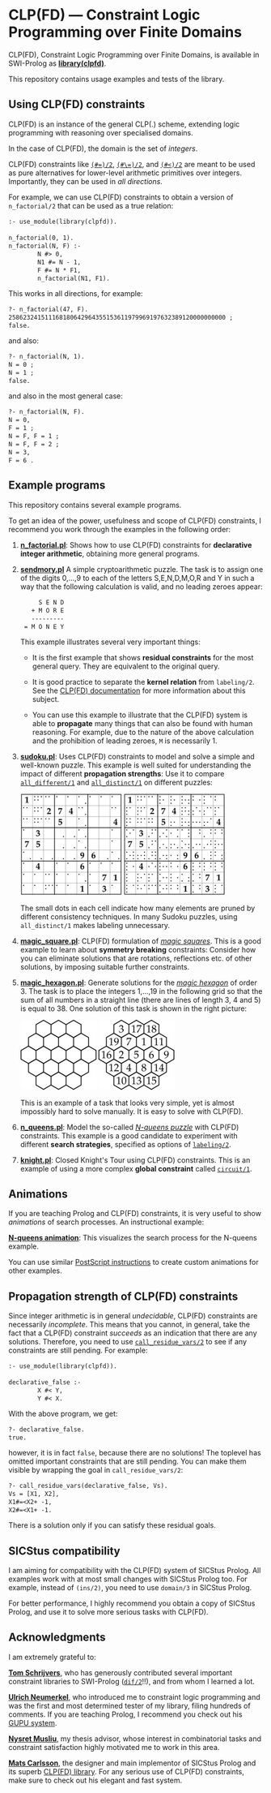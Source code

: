 # CLP(FD) &mdash; Constraint Logic Programming over Finite Domains

CLP(FD), Constraint Logic Programming over Finite Domains, is
available in SWI-Prolog as
**[library(clpfd)](http://www.swi-prolog.org/man/clpfd.html)**.

This repository contains usage examples and tests of the library.

## Using CLP(FD) constraints

CLP(FD) is an instance of the general CLP(.) scheme, extending logic
programming with reasoning over specialised domains.

In the case of CLP(FD), the domain is the set of _integers_.

CLP(FD) constraints like
[`(#=)/2`](http://www.swi-prolog.org/pldoc/doc_for?object=%23%3D%20/%202),
[`(#\=)/2`](http://www.swi-prolog.org/pldoc/doc_for?object=%23%5C%3D%20/%202),
and
[`(#<)/2`](http://www.swi-prolog.org/pldoc/doc_for?object=%23%3C%20/%202)
are meant to be used as pure alternatives for lower-level arithmetic
primitives over integers. Importantly, they can be used in *all
directions*.

For example, we can use CLP(FD) constraints to obtain a version of
`n_factorial/2` that can be used as a true relation:

    :- use_module(library(clpfd)).

    n_factorial(0, 1).
    n_factorial(N, F) :-
            N #> 0,
            N1 #= N - 1,
            F #= N * F1,
            n_factorial(N1, F1).

This works in all directions, for example:

    ?- n_factorial(47, F).
    258623241511168180642964355153611979969197632389120000000000 ;
    false.

and also:

    ?- n_factorial(N, 1).
    N = 0 ;
    N = 1 ;
    false.

and also in the most general case:

    ?- n_factorial(N, F).
    N = 0,
    F = 1 ;
    N = F, F = 1 ;
    N = F, F = 2 ;
    N = 3,
    F = 6 .

## Example programs

This repository contains several example programs.

To get an idea of the power, usefulness and scope of CLP(FD)
constraints, I recommend you work through the examples in the
following order:

1. [**n_factorial.pl**](n_factorial.pl): Shows how to use CLP(FD)
   constraints for **declarative integer arithmetic**, obtaining more
   general programs.

2. [**sendmory.pl**](sendmory.pl) A simple cryptoarithmetic puzzle.
   The task is to assign one of the digits 0,...,9 to each of the
   letters S,E,N,D,M,O,R and Y in such a way that the following
   calculation is valid, and no leading zeroes appear:

            S E N D
          + M O R E
          ---------
        = M O N E Y

   This example illustrates several very important things:

   * It is the first example that shows **residual constraints** for the
     most general query. They are equivalent to the original query.

   * It is good practice to separate the **kernel relation** from
     `labeling/2`. See the [CLP(FD)
     documentation](http://www.swi-prolog.org/man/clpfd.html) for more
     information about this subject.

   * You can use this example to illustrate that the CLP(FD) system is able
     to **propagate** many things that can also be found with human
     reasoning. For example, due to the nature of the above calculation and
     the prohibition of leading zeroes, `M` is necessarily 1.

3. [**sudoku.pl**](sudoku.pl): Uses CLP(FD) constraints to model and solve
   a simple and well-known puzzle. This example is well suited for
   understanding the impact of different **propagation strengths**: Use it
   to compare
   [`all_different/1`](http://www.swi-prolog.org/pldoc/man?predicate=all_different/1)
   and
   [`all_distinct/1`](http://www.swi-prolog.org/pldoc/man?predicate=all_distinct/1)
   on different puzzles:

   ![Sudoku with all_different/1](sudoku_all_different.png) ![Sudoku with all_distinct/1](sudoku_all_distinct.png)

   The small dots in each cell indicate how many elements are pruned by
   different consistency techniques. In many Sudoku puzzles, using
   `all_distinct/1` makes labeling unnecessary.

4. [**magic_square.pl**](magic_square.pl): CLP(FD) formulation of [*magic
   squares*](http://mathworld.wolfram.com/MagicSquare.html). This is a good
   example to learn about **symmetry breaking** constraints: Consider how
   you can eliminate solutions that are rotations, reflections etc. of
   other solutions, by imposing suitable further constraints.

5. [**magic_hexagon.pl**](magic_hexagon.pl): Generate solutions for the
   [*magic hexagon*](http://mathworld.wolfram.com/MagicHexagon.html) of
   order 3. The task is to place the integers 1,...,19 in the following
   grid so that the sum of all numbers in a straight line (there are lines
   of length 3, 4 and 5) is equal to 38. One solution of this task is shown
   in the right picture:

   ![Magic hexagon grid](magic_hexagon.png) ![Magic hexagon solution](magic_hexagon_solution.png)

   This is an example of a task that looks very simple, yet is almost
   impossibly hard to solve manually. It is easy to solve with CLP(FD).

6. [**n_queens.pl**](n_queens.pl): Model the so-called [*N-queens
   puzzle*](https://en.wikipedia.org/wiki/Eight_queens_puzzle) with
   CLP(FD) constraints. This example is a good candidate to experiment
   with different **search strategies**, specified as options of
   [`labeling/2`](http://www.swi-prolog.org/pldoc/man?predicate=labeling/2).

7. [**knight.pl**](knight.pl): Closed Knight's Tour using CLP(FD)
   constraints. This is an example of using a more complex **global
   constraint** called
   [`circuit/1`](http://www.swi-prolog.org/pldoc/man?predicate=circuit/1).

## Animations

If you are teaching Prolog and CLP(FD) constraints, it is very useful
to show *animations* of search processes. An instructional example:

[**N-queens animation**](http://www.metalevel.at/queens/): This
visualizes the search process for the N-queens example.

You can use similar [PostScript
instructions](http://www.metalevel.at/postscript/animations.html) to
create custom animations for other examples.

## Propagation strength of CLP(FD) constraints

Since integer arithmetic is in general *undecidable*, CLP(FD)
constraints are necessarily *incomplete*. This means that you cannot,
in general, take the fact that a CLP(FD) constraint *succeeds* as an
indication that there are any solutions. Therefore, you need to use
[`call_residue_vars/2`](http://www.swi-prolog.org/pldoc/man?predicate=call_residue_vars/2)
to see if any constraints are still pending. For example:

    :- use_module(library(clpfd)).

    declarative_false :-
            X #< Y,
            Y #< X.

With the above program, we get:

    ?- declarative_false.
    true.

however, it is in fact `false`, because there are no solutions! The
toplevel has omitted important constraints that are still pending. You
can make them visible by wrapping the goal in `call_residue_vars/2`:

    ?- call_residue_vars(declarative_false, Vs).
    Vs = [X1, X2],
    X1#=<X2+ -1,
    X2#=<X1+ -1.

There is a solution only if you can satisfy these residual goals.

## SICStus compatibility

I am aiming for compatibility with the CLP(FD) system of SICStus
Prolog. All examples work with at most small changes with SICStus
Prolog too. For example, instead of `(ins/2)`, you need to use
`domain/3` in SICStus Prolog.

For better performance, I highly recommend you obtain a copy of
SICStus Prolog, and use it to solve more serious tasks with CLP(FD).

## Acknowledgments

I am extremely grateful to:

[**Tom Schrijvers**](http://people.cs.kuleuven.be/~tom.schrijvers/),
who has generously contributed several important constraint libraries
to SWI-Prolog
([`dif/2`](http://www.swi-prolog.org/pldoc/man?predicate=dif/2)!!),
and from whom I learned a lot.

[**Ulrich Neumerkel**](http://www.complang.tuwien.ac.at/ulrich/), who
introduced me to constraint logic programming and was the first and
most determined tester of my library, filing hundreds of comments. If
you are teaching Prolog, I recommend you check out his [GUPU
system](http://www.complang.tuwien.ac.at/ulrich/gupu/).

[**Nysret Musliu**](http://dbai.tuwien.ac.at/staff/musliu/), my thesis
advisor, whose interest in combinatorial tasks and constraint
satisfaction highly motivated me to work in this area.

[**Mats Carlsson**](https://www.sics.se/~matsc/), the designer and main
implementor of SICStus Prolog and its superb [CLP(FD)
library](https://sicstus.sics.se/sicstus/docs/latest4/html/sicstus.html/lib_002dclpfd.html#lib_002dclpfd).
For any serious use of CLP(FD) constraints, make sure to check out his
elegant and fast system.
